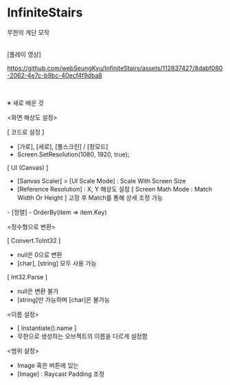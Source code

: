 # InfiniteStairs
 무한의 계단 모작<br><br>

[플레이 영상]<br>



https://github.com/webSeungKyu/InfiniteStairs/assets/112837427/8dabf080-2062-4e7c-b9bc-40ecf4f9dba8



<br>

※ 새로 배운 것 

<화면 해상도 설정>

[ 코드로 설정 ]
 - [가로], [세로], [풀스크린] / [창모드] 
 - Screen.SetResolution(1080, 1920, true); 

[ UI (Canvas) ]
 - [Sanvas Scaler] > [UI Scale Mode] : Scale With Screen Size
 - [Reference Resolution] : X, Y 해상도 설정 
[ Screen Math Mode : Match Width Or Height ] 고정 후 Match를 통해 상세 조정 가능


<Dictionary>
 - [정렬]
 - OrderBy(item => item.Key)

<정수형으로 변환>

[ Convert.ToInt32 ]
 - null은 0으로 변환
 - [char], [string] 모두 사용 가능

[ Int32.Parse ]
 - null은 변환 불가
 - [string]만 가능하며 [char]은 불가능

<이름 설정>
 - [ Instantiate().name ]
 - 무한으로 생성하는 오브젝트의 이름을 다르게 설정함

<범위 설정>
 - Image 혹은 버튼에 있는
 - [Image] : Raycast Padding 조정

